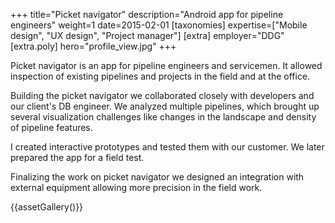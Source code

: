 +++
title="Picket navigator"
description="Android app for pipeline engineers"
weight=1
date=2015-02-01
[taxonomies]
expertise=["Mobile design", "UX design", "Project manager"]
[extra]
employer="DDG"
[extra.poly]
hero="profile_view.jpg"
+++

Picket navigator is an app for pipeline engineers and servicemen. It allowed inspection of existing pipelines and projects in the field and at the office.

Building the picket navigator we collaborated closely with developers and our client's DB engineer. We analyzed multiple pipelines, which brought up several visualization challenges like changes in the landscape and density of pipeline features.

I created interactive prototypes and tested them with our customer. We later prepared the app for a field test.

Finalizing the work on picket navigator we designed an integration with external equipment allowing more precision in the field work.

{{assetGallery()}}